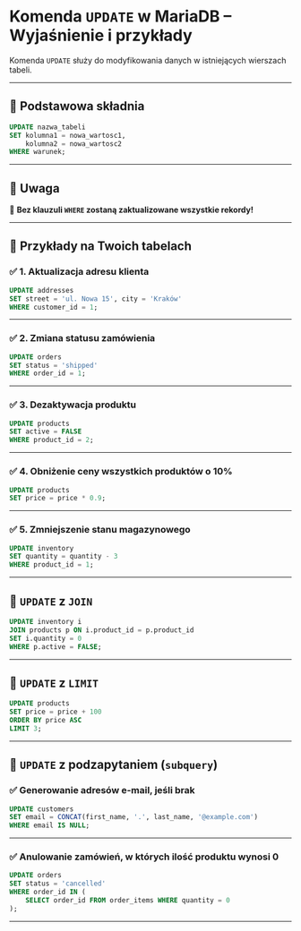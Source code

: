 
# Komenda `UPDATE` w MariaDB – Wyjaśnienie i przykłady

Komenda `UPDATE` służy do modyfikowania danych w istniejących wierszach tabeli.

---

## 🔹 Podstawowa składnia

```sql
UPDATE nazwa_tabeli
SET kolumna1 = nowa_wartosc1,
    kolumna2 = nowa_wartosc2
WHERE warunek;
```

---

## 🔸 Uwaga

🛑 **Bez klauzuli `WHERE` zostaną zaktualizowane wszystkie rekordy!**

---

## 🔸 Przykłady na Twoich tabelach

### ✅ 1. Aktualizacja adresu klienta

```sql
UPDATE addresses
SET street = 'ul. Nowa 15', city = 'Kraków'
WHERE customer_id = 1;
```

---

### ✅ 2. Zmiana statusu zamówienia

```sql
UPDATE orders
SET status = 'shipped'
WHERE order_id = 1;
```

---

### ✅ 3. Dezaktywacja produktu

```sql
UPDATE products
SET active = FALSE
WHERE product_id = 2;
```

---

### ✅ 4. Obniżenie ceny wszystkich produktów o 10%

```sql
UPDATE products
SET price = price * 0.9;
```

---

### ✅ 5. Zmniejszenie stanu magazynowego

```sql
UPDATE inventory
SET quantity = quantity - 3
WHERE product_id = 1;
```

---

## 🔹 `UPDATE` z `JOIN`

```sql
UPDATE inventory i
JOIN products p ON i.product_id = p.product_id
SET i.quantity = 0
WHERE p.active = FALSE;
```

---

## 🔹 `UPDATE` z `LIMIT`

```sql
UPDATE products
SET price = price + 100
ORDER BY price ASC
LIMIT 3;
```

---

## 🔹 `UPDATE` z podzapytaniem (`subquery`)

### ✅ Generowanie adresów e-mail, jeśli brak

```sql
UPDATE customers
SET email = CONCAT(first_name, '.', last_name, '@example.com')
WHERE email IS NULL;
```

---

### ✅ Anulowanie zamówień, w których ilość produktu wynosi 0

```sql
UPDATE orders
SET status = 'cancelled'
WHERE order_id IN (
    SELECT order_id FROM order_items WHERE quantity = 0
);
```

---
